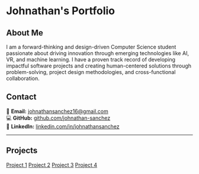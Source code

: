 # Johnathan's Portfolio

## About Me

I am a forward-thinking and design-driven Computer Science student passionate about driving innovation through emerging technologies like AI, VR, and machine learning. I have a proven track record of developing impactful software projects and creating human-centered solutions through problem-solving, project design methodologies, and cross-functional collaboration.

## Contact

📧 **Email:** [johnathansanchez16@gmail.com](mailto:johnathansanchez16@gmail.com)  
💻 **GitHub:** [github.com/johnathan-sanchez](https://github.com/johnathan-sanchez)  
🔗 **LinkedIn:** [linkedin.com/in/johnathansanchez](https://linkedin.com/in/johnathansanchez)  

---

## Projects

[Project 1](./Project1/index.html)
[Project 2](./Project2/index.html)
[Project 3](./Project3/index.html)
[Project 4](./Project4/index.html)
